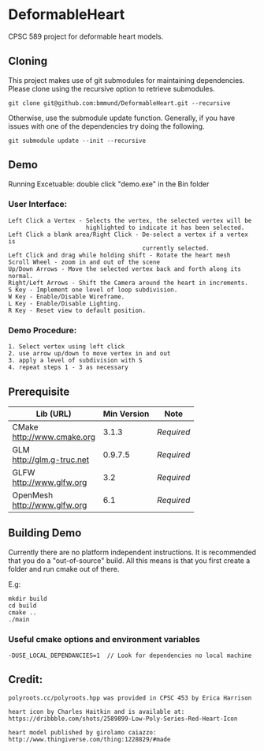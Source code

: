 # DeformableHeart
CPSC 589 project for deformable heart models.

## Cloning
This project makes use of git submodules for maintaining dependencies. Please
clone using the recursive option to retrieve submodules.
```
git clone git@github.com:bmmund/DeformableHeart.git --recursive
```

Otherwise, use the submodule update function. Generally, if you have issues
with one of the dependencies try doing the following.
```
git submodule update --init --recursive
```
## Demo
Running Excetuable:
    double click "demo.exe" in the Bin folder

### User Interface:
    Left Click a Vertex - Selects the vertex, the selected vertex will be
                          highlighted to indicate it has been selected.
    Left Click a blank area/Right Click - De-select a vertex if a vertex is
                                          currently selected.
    Left Click and drag while holding shift - Rotate the heart mesh
    Scroll Wheel - zoom in and out of the scene
    Up/Down Arrows - Move the selected vertex back and forth along its normal.
    Right/Left Arrows - Shift the Camera around the heart in increments.
    S Key - Implement one level of loop subdivision.
    W Key - Enable/Disable Wireframe.
    L Key - Enable/Disable Lighting.
    R Key - Reset view to default position.

### Demo Procedure:
    1. Select vertex using left click
    2. use arrow up/down to move vertex in and out
    3. apply a level of subdivision with S
    4. repeat steps 1 - 3 as necessary

## Prerequisite
| Lib (URL)                             | Min Version | Note       |
| ------------------------------------- | ----------- | ---------- |
| CMake <br> http://www.cmake.org       | 3.1.3       | *Required* |
| GLM <br> http://glm.g-truc.net        | 0.9.7.5     | *Required* |
| GLFW <br> http://www.glfw.org         | 3.2         | *Required* |
| OpenMesh <br> http://www.glfw.org     | 6.1         | *Required* |

## Building Demo
Currently there are no platform independent instructions. It is recommended that
you do a "out-of-source" build. All this means is that you first create a folder
and run cmake out of there.

E.g:
```
mkdir build
cd build
cmake ..
./main
```


### Useful cmake options and environment variables

````
-DUSE_LOCAL_DEPENDANCIES=1  // Look for dependencies no local machine
````

## Credit:
    polyroots.cc/polyroots.hpp was provided in CPSC 453 by Erica Harrison

    heart icon by Charles Haitkin and is available at:
    https://dribbble.com/shots/2589899-Low-Poly-Series-Red-Heart-Icon

    heart model published by girolamo caiazzo:
    http://www.thingiverse.com/thing:1228829/#made
